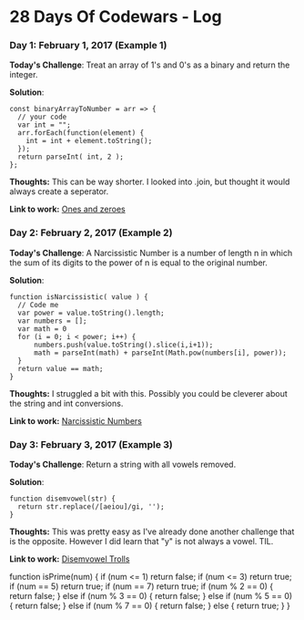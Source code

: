 # 28 Days Of Codewars - Log

### Day 1: February 1, 2017 (Example 1)

**Today's Challenge**: Treat an array of 1's and 0's as a binary and return the integer.

**Solution**:

```
const binaryArrayToNumber = arr => {
  // your code
  var int = "";
  arr.forEach(function(element) {
    int = int + element.toString();
  });
  return parseInt( int, 2 );
};
```

**Thoughts:** This can be way shorter. I looked into .join, but thought it would always create a seperator.

**Link to work:** [Ones and zeroes](https://www.codewars.com/kata/ones-and-zeros/javascript)


### Day 2: February 2, 2017 (Example 2)

**Today's Challenge**: A Narcissistic Number is a number of length n in which the sum of its digits to the power of n is equal to the original number.

**Solution**:

```
function isNarcissistic( value ) {
  // Code me
  var power = value.toString().length;
  var numbers = [];
  var math = 0
  for (i = 0; i < power; i++) { 
      numbers.push(value.toString().slice(i,i+1));
      math = parseInt(math) + parseInt(Math.pow(numbers[i], power));
  }
  return value == math;
}
```

**Thoughts:** I struggled a bit with this. Possibly you could be cleverer about the string and int conversions.

**Link to work:** [Narcissistic Numbers](https://www.codewars.com/kata/narcissistic-numbers/javascript)


### Day 3: February 3, 2017 (Example 3)

**Today's Challenge**: Return a string with all vowels removed.

**Solution**:

```
function disemvowel(str) {
  return str.replace(/[aeiou]/gi, '');
}
```

**Thoughts:** This was pretty easy as I've already done another challenge that is the opposite. However I did learn that "y" is not always a vowel. TIL.

**Link to work:** [Disemvowel Trolls](https://www.codewars.com/kata/disemvowel-trolls/javascript)

function isPrime(num) {
  if (num <= 1) return false;
  if (num <= 3) return true;
  if (num == 5) return true;
  if (num == 7) return true;
  if (num % 2 == 0) {
    return false;
  } else if (num % 3 == 0) {
    return false;
  } else if (num % 5 == 0) {
    return false;
  } else if (num % 7 == 0) {
    return false;
  } else {
    return true;
  }
}
